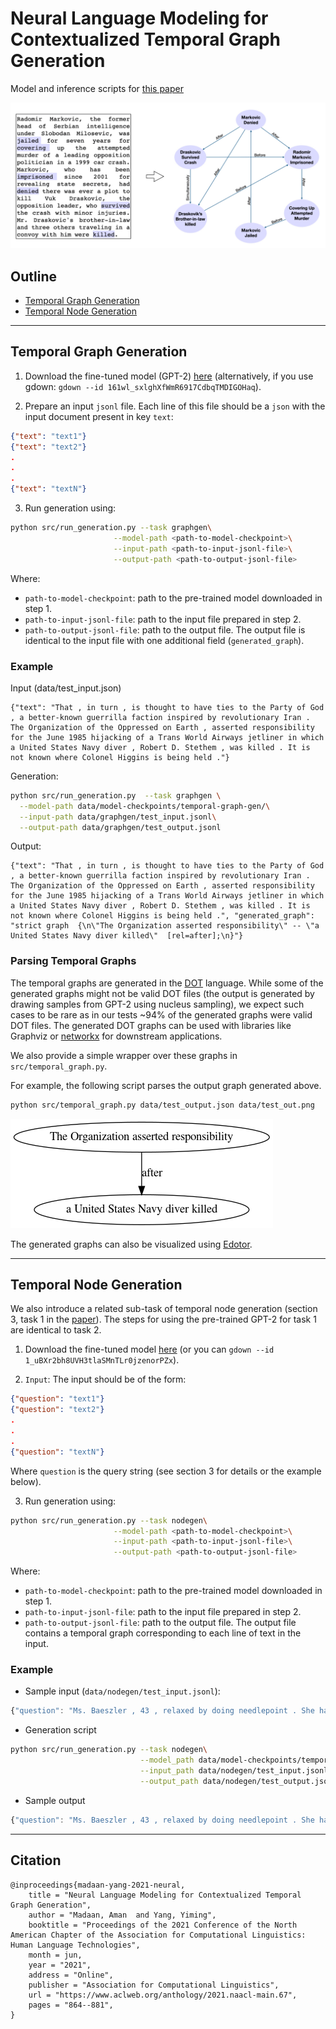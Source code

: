# Neural Language Modeling for Contextualized Temporal Graph Generation

Model and inference scripts for [this paper](https://www.aclweb.org/anthology/2021.naacl-main.67/)


![Temporal Graph Generation](task.png)


## Outline

* [Temporal Graph Generation](#temporal-graph-generation)
* [Temporal Node Generation](#temporal-node-generation)

<hr/>

## Temporal Graph Generation

1. Download the fine-tuned model (GPT-2) [here](https://drive.google.com/file/d/161wl_sxlghXfWmR6917CdbqTMDIGOHaq/view?usp=sharing) (alternatively, if you use gdown: `gdown --id 161wl_sxlghXfWmR6917CdbqTMDIGOHaq`).


2. Prepare an input ``jsonl`` file. Each line of this file should be a ``json`` with the input document present in key `text`:
```json
{"text": "text1"}
{"text": "text2"}
.
.
.
{"text": "textN"}
```

3. Run generation using:
```sh
python src/run_generation.py --task graphgen\
                       --model-path <path-to-model-checkpoint>\
                       --input-path <path-to-input-jsonl-file>\
                       --output-path <path-to-output-jsonl-file>
```
Where:
  - `path-to-model-checkpoint`: path to the pre-trained model downloaded in step 1.
  - `path-to-input-jsonl-file`: path to the input file prepared in step 2.
  - `path-to-output-jsonl-file`: path to the output file. The output file is identical to the input file with one additional field (`generated_graph`).


### Example
Input (data/test_input.json)
```
{"text": "That , in turn , is thought to have ties to the Party of God , a better-known guerrilla faction inspired by revolutionary Iran . The Organization of the Oppressed on Earth , asserted responsibility for the June 1985 hijacking of a Trans World Airways jetliner in which a United States Navy diver , Robert D. Stethem , was killed . It is not known where Colonel Higgins is being held ."}
```

Generation:
```sh
python src/run_generation.py  --task graphgen \
  --model-path data/model-checkpoints/temporal-graph-gen/\
  --input-path data/graphgen/test_input.jsonl\
  --output-path data/graphgen/test_output.jsonl
```

Output:
```
{"text": "That , in turn , is thought to have ties to the Party of God , a better-known guerrilla faction inspired by revolutionary Iran . The Organization of the Oppressed on Earth , asserted responsibility for the June 1985 hijacking of a Trans World Airways jetliner in which a United States Navy diver , Robert D. Stethem , was killed . It is not known where Colonel Higgins is being held .", "generated_graph": "strict graph  {\n\"The Organization asserted responsibility\" -- \"a United States Navy diver killed\"  [rel=after];\n}"}
```

### Parsing Temporal Graphs
The temporal graphs are generated in the [DOT](https://graphviz.org/doc/info/lang.html) language. While some of the generated graphs might not be valid DOT files (the output is generated by drawing samples from GPT-2 using nucleus sampling), we expect such cases to be rare as in our tests ~94\% of the generated graphs were valid DOT files.
The generated DOT graphs can be used with libraries like Graphviz or [networkx](https://networkx.github.io/) for downstream applications.

We also provide a simple wrapper over these graphs in ``src/temporal_graph.py``.

For example, the following script parses the output graph generated above.
```sh
python src/temporal_graph.py data/test_output.json data/test_out.png
```
![Sample Temporal Graph ><](data/graphgen/test_output.png)

The generated graphs can also be visualized using [Edotor](https://edotor.net/?engine=dot#strict%20digraph%20%20%7B%0A%22The%20Organization%20asserted%20responsibility%22%20-%3E%20%22a%20United%20States%20Navy%20diver%20killed%22%20%20%5Blabel%3Dafter%5D%3B%0A%7D).


<hr/>

## Temporal Node Generation

We also introduce a related sub-task of temporal node generation (section 3, task 1 in the [paper](https://www.aclweb.org/anthology/2021.naacl-main.67.pdf)). The steps for using the pre-trained GPT-2 for task 1 are identical to task 2.

1. Download the fine-tuned model [here](https://drive.google.com/file/d/1_uBXr2bh8UVH3tlaSMnTLr0jzenorPZx/view?usp=sharing) (or you can `gdown --id 1_uBXr2bh8UVH3tlaSMnTLr0jzenorPZx`).

2. `Input`: The input should be of the form:

```json
{"question": "text1"}
{"question": "text2"}
.
.
.
{"question": "textN"}
```
Where `question` is the query string (see section 3 for details or the example below).

3. Run generation using:
```sh
python src/run_generation.py --task nodegen\
                       --model-path <path-to-model-checkpoint>\
                       --input-path <path-to-input-jsonl-file>\
                       --output-path <path-to-output-jsonl-file>
```
Where:
  - `path-to-model-checkpoint`: path to the pre-trained model downloaded in step 1.
  - `path-to-input-jsonl-file`: path to the input file prepared in step 2.
  - `path-to-output-jsonl-file`: path to the output file. The output file contains a temporal graph corresponding to each line of text in the input.



### Example

* Sample input (`data/nodegen/test_input.jsonl`):
```js
{"question": "Ms. Baeszler , 43 , relaxed by doing needlepoint . She had perfected it . She gave a needlepoint tapestry of a horse 's head to a childhood friend , who is an equestrian . She made a cocoa pot for an aunt who collects them . which event happened before She gave tapestry ?"}
```

* Generation script
```sh
python src/run_generation.py --task nodegen\
                             --model_path data/model-checkpoints/temporal-graph-gen/\
                             --input_path data/nodegen/test_input.jsonl\
                             --output_path data/nodegen/test_output.jsonl
```

* Sample output
```js
{"question": "Ms. Baeszler , 43 , relaxed by doing needlepoint . She had perfected it . She gave a needlepoint tapestry of a horse 's head to a childhood friend , who is an equestrian . She made a cocoa pot for an aunt who collects them . which event happened before She gave tapestry ?", "generated_answer": "She perfected it"}
```

<hr/>

## Citation

```
@inproceedings{madaan-yang-2021-neural,
    title = "Neural Language Modeling for Contextualized Temporal Graph Generation",
    author = "Madaan, Aman  and Yang, Yiming",
    booktitle = "Proceedings of the 2021 Conference of the North American Chapter of the Association for Computational Linguistics: Human Language Technologies",
    month = jun,
    year = "2021",
    address = "Online",
    publisher = "Association for Computational Linguistics",
    url = "https://www.aclweb.org/anthology/2021.naacl-main.67",
    pages = "864--881",
}
```
